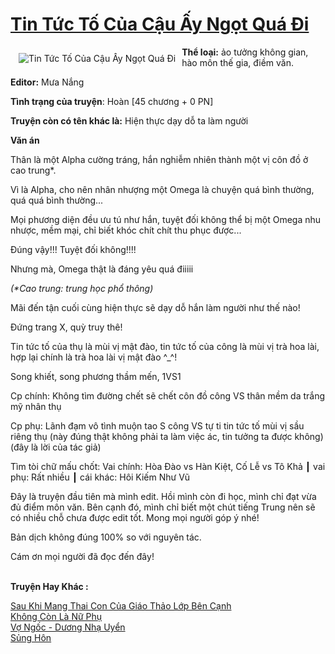 <a href="https://utruyen.com/tin-tuc-to-cua-cau-ay-ngot-qua-di/25154/" title="Tin Tức Tố Của Cậu Ấy Ngọt Quá Đi"><h1>Tin Tức Tố Của Cậu Ấy Ngọt Quá Đi</h1></a><div style="display:table"><img align="right" style="float: left; padding: 10px;" src="https://utruyen.com/images/story/200x260/tin-tuc-to-cua-cau-ay-ngot-qua-di.jpg" alt="Tin Tức Tố Của Cậu Ấy Ngọt Quá Đi"><b>Thể loại:</b> ảo tưởng không gian, hào môn thế gia, điềm văn.<p></p><b>Editor:</b> Mưa Nắng<p></p><b>Tình trạng của truyện</b>: Hoàn [45 chương + 0 PN]<p></p><b>Truyện còn có tên khác là:</b> Hiện thực dạy dỗ ta làm người<p></p><b>Văn án</b><p></p>Thân là một Alpha cường tráng, hắn nghiễm nhiên thành một vị côn đồ ở cao trung*.<p></p>Vì là Alpha, cho nên nhân nhượng một Omega là chuyện quá bình thường, quá quá bình thường...<p></p>Mọi phương diện đều ưu tú như hắn, tuyệt đối không thể bị một Omega nhu nhược, mềm mại, chỉ biết khóc chít chít thu phục được...<p></p>Đúng vậy!!! Tuyệt đối không!!!!<p></p>Nhưng mà, Omega thật là đáng yêu quá điiiii<p></p><i>(*Cao trung: trung học phổ thông)</i><p></p>Mãi đến tận cuối cùng hiện thực sẽ dạy dỗ hắn làm người như thế nào!<p></p>Đứng trang X, quỳ truy thê!<p></p>Tin tức tố của thụ là mùi vị mật đào, tin tức tố của công là mùi vị trà hoa lài, hợp lại chính là trà hoa lài vị mật đào ^_^!<p></p>Song khiết, song phương thầm mến, 1VS1<p></p>Cp chính: Không tìm đường chết sẽ chết côn đồ công VS thân mềm da trắng mỹ nhân thụ<p></p>Cp phụ: Lãnh đạm vô tình muộn tao S công VS tự ti tin tức tố mùi vị sầu riêng thụ (này đúng thật không phải ta làm việc ác, tin tưởng ta được không) (đây là lời của tác giả)<p></p>Tìm tòi chữ mấu chốt: Vai chính: Hòa Đào vs Hàn Kiệt, Cố Lễ vs Tô Khả ┃ vai phụ: Rất nhiều ┃ cái khác: Hôi Kiếm Như Vũ<p></p>Đây là truyện đầu tiên mà mình edit. Hồi mình còn đi học, mình chỉ đạt vừa đủ điểm môn văn. Bên cạnh đó, mình chỉ biết một chút tiếng Trung nên sẽ có nhiều chỗ chưa được edit tốt. Mong mọi người góp ý nhé!<p></p>Bản dịch không đúng 100% so với nguyên tác.<p></p>Cám ơn mọi người đã đọc đến đây!</div><p><br><b>Truyện Hay Khác :</b></p><a href="https://utruyen.com/sau-khi-mang-thai-con-cua-giao-thao-lop-ben-canh/25153/" alt="Sau Khi Mang Thai Con Của Giáo Thảo Lớp Bên Cạnh">Sau Khi Mang Thai Con Của Giáo Thảo Lớp Bên Cạnh</a><br/><a href="https://www.plurk.com/p/nq3zdt" alt="Không Còn Là Nữ Phụ">Không Còn Là Nữ Phụ</a><br/><a href="https://www.pinterest.com/pin/748230925577940257/" alt="Vợ Ngốc - Dương Nhạ Uyển">Vợ Ngốc - Dương Nhạ Uyển</a><br/><a href="https://github.com/quanluxury/ngontinhhot/tree/master/truyenhay/20487/" alt="Sủng Hôn">Sủng Hôn</a><br/>